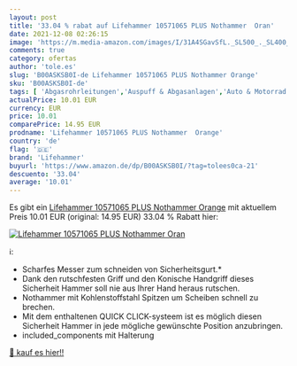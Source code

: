 ```yaml
---
layout: post
title: '33.04 % rabat auf Lifehammer 10571065 PLUS Nothammer  Oran'
date: 2021-12-08 02:26:15
image: 'https://m.media-amazon.com/images/I/31A4SGavSfL._SL500_._SL400_.jpg'
comments: true
category: ofertas
author: 'tole.es'
slug: 'B00ASKSB0I-de Lifehammer 10571065 PLUS Nothammer Orange'
sku: 'B00ASKSB0I-de'
tags: [ 'Abgasrohrleitungen','Auspuff & Abgasanlagen','Auto & Motorrad','Ersatz-, Tuning- & Verschleißteile','lifehammer', ]
actualPrice: 10.01 EUR
currency: EUR
price: 10.01
comparePrice: 14.95 EUR
prodname: 'Lifehammer 10571065 PLUS Nothammer  Orange'
country: 'de'
flag: '🇩🇪'
brand: 'Lifehammer'
buyurl: 'https://www.amazon.de/dp/B00ASKSB0I/?tag=tolees0ca-21'
descuento: '33.04'
average: '10.01'
---
```


Es gibt ein [Lifehammer 10571065 PLUS Nothammer  Orange](https://www.amazon.de/dp/B00ASKSB0I/?tag=tolees0ca-21) mit aktuellem Preis 10.01 EUR (original: 14.95 EUR) 33.04 % Rabatt hier:

[![Lifehammer 10571065 PLUS Nothammer  Oran](https://m.media-amazon.com/images/I/31A4SGavSfL._SL500_._SL400_.jpg)](https://www.amazon.de/dp/B00ASKSB0I/?tag=tolees0ca-21)

ℹ️:

- Scharfes Messer zum schneiden von Sicherheitsgurt.*
- Dank den rutschfesten Griff und den Konische Handgriff dieses Sicherheit Hammer soll nie aus Ihrer Hand heraus rutschen.
- Nothammer mit Kohlenstoffstahl Spitzen um Scheiben schnell zu brechen.
- Mit dem enthaltenen QUICK CLICK-systeem ist es möglich diesen Sicherheit Hammer in jede mögliche gewünschte Position anzubringen.
- included_components mit Halterung

[🛒 kauf es hier!!](https://www.amazon.de/dp/B00ASKSB0I/?tag=tolees0ca-21)
